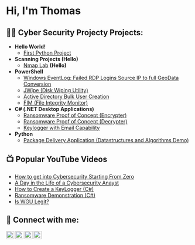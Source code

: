 <h1>Hi, I'm Thomas </h1>

<h2>👨‍💻 Cyber Security Projecty Projects:</h2>

- <b> Hello World! </b>
  - [First Python Project](https://XXXX)
- <b>Scanning Projects (Hello)</b>
  - [Nmap Lab](https://XXXX) <b>(Hello)</b>
- <b>PowerShell</b>
  - [Windows EventLog: Failed RDP Logins Source IP to full GeoData Conversion](https://XXXXX)
  - [JWipe (Disk Wiping Utility)](https://XXXXX)
  - [Active Directory Bulk User Creation](https://XXXXX)
  - [FIM (File Integrity Monitor)](https://XXXXX)
- <b>C# (.NET Desktop Applications)</b>
  - [Ransomware Proof of Concept (Encrypter)](https://XXXXX)
  - [Ransomware Proof of Concept (Decrypter)](https://XXXXX)
  - [Keylogger with Email Capability](https://XXXXX)
- <b>Python</b>
  - [Package Delivery Application (Datastructures and Algorithms Demo)](https://XXXXX)

<h2>📺 Popular YouTube Videos</h2>

- [How to get into Cybersecurity Starting From Zero](https://www.youtube.com/watch?v=a83ASGn_V_s)
- [A Day in the Life of a Cybersecurity Anayst](https://www.youtube.com/watch?v=uHy3oM7NnoU)
- [How to Create a KeyLogger (C#)](https://www.youtube.com/watch?v=N-L9hklSlNk)
- [Ransomware Demonstration (C#)](https://www.youtube.com/watch?v=OfvdQeh79s0)
- [Is WGU Legit?](https://www.youtube.com/watch?v=E2MwRWxDBkA)

<h2> 🤳 Connect with me:</h2>

[<img align="left" alt="JoshMadakor | YouTube" width="22px" src="https://cdn.jsdelivr.net/npm/simple-icons@v3/icons/youtube.svg" />][youtube]
[<img align="left" alt="JoshMadakor | Twitter" width="22px" src="https://cdn.jsdelivr.net/npm/simple-icons@v3/icons/twitter.svg" />][twitter]
[<img align="left" alt="JoshMadakor | LinkedIn" width="22px" src="https://cdn.jsdelivr.net/npm/simple-icons@v3/icons/linkedin.svg" />][linkedin]
[<img align="left" alt="JoshMadakor | Instagram" width="22px" src="https://cdn.jsdelivr.net/npm/simple-icons@v3/icons/instagram.svg" />][instagram]

[twitter]: https://twitter.com/joshmadakor
[youtube]: https://www.youtube.com/c/joshmadakor
[instagram]: https://www.instagram.com/joshmadakor/
[linkedin]: https://linkedin.com/in/joshmadakor

<!--
**joshmadakor1/joshmadakor1** is a ✨ _special_ ✨ repository because its `README.md` (this file) appears on your GitHub profile.

Here are some ideas to get you started:


- 🔭 I’m currently working on ...
- 🌱 I’m currently learning ...
- 👯 I’m looking to collaborate on ...
- 🤔 I’m looking for help with ...
- 💬 Ask me about ...
- 📫 How to reach me: ...
- 😄 Pronouns: ...
- ⚡ Fun fact: ...
-->
